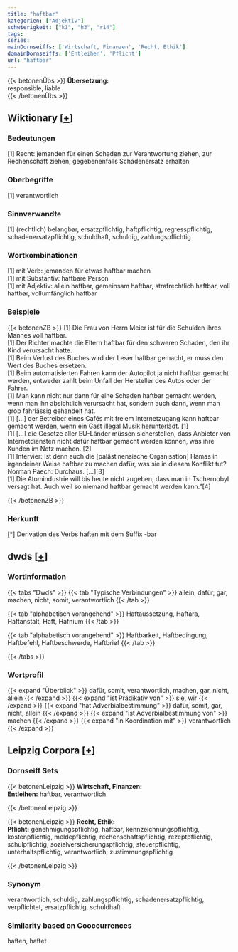```yaml
---
title: "haftbar"
kategorien: ["Adjektiv"]
schwierigkeit: ["k1", "h3", "r14"]
tags:
series:
mainDornseiffs: ['Wirtschaft, Finanzen', 'Recht, Ethik']
domainDornseiffs: ['Entleihen', 'Pflicht']
url: "haftbar"
---
```


{{< betonenÜbs >}}
**Übersetzung:**  
responsible, liable  
{{< /betonenÜbs >}}

## Wiktionary [[+](https://de.wiktionary.org/wiki/haftbar)]

### Bedeutungen
[1] Recht: jemanden für einen Schaden zur Verantwortung ziehen, zur Rechenschaft ziehen, gegebenenfalls Schadenersatz erhalten  

### Oberbegriffe
[1] verantwortlich  

### Sinnverwandte
[1] (rechtlich) belangbar, ersatzpflichtig, haftpflichtig, regresspflichtig, schadenersatzpflichtig, schuldhaft, schuldig, zahlungspflichtig  

### Wortkombinationen
[1] mit Verb: jemanden für etwas haftbar machen  
[1] mit Substantiv: haftbare Person  
[1] mit Adjektiv: allein haftbar, gemeinsam haftbar, strafrechtlich haftbar, voll haftbar, vollumfänglich haftbar  

### Beispiele
{{< betonenZB >}}
[1] Die Frau von Herrn Meier ist für die Schulden ihres Mannes voll haftbar.  
[1] Der Richter machte die Eltern haftbar für den schweren Schaden, den ihr Kind verursacht hatte.  
[1] Beim Verlust des Buches wird der Leser haftbar gemacht, er muss den Wert des Buches ersetzen.  
[1] Beim automatisierten Fahren kann der Autopilot ja nicht haftbar gemacht werden, entweder zahlt beim Unfall der Hersteller des Autos oder der Fahrer.  
[1] Man kann nicht nur dann für eine Schaden haftbar gemacht werden, wenn man ihn absichtlich verursacht hat, sondern auch dann, wenn man grob fahrlässig gehandelt hat.  
[1] […] der Betreiber eines Cafés mit freiem Internetzugang kann haftbar gemacht werden, wenn ein Gast illegal Musik herunterlädt. [1]  
[1] […] die Gesetze aller EU-Länder müssen sicherstellen, dass Anbieter von Internetdiensten nicht dafür haftbar gemacht werden können, was ihre Kunden im Netz machen. [2]  
[1] Intervier: Ist denn auch die [palästinensische Organisation] Hamas in irgendeiner Weise haftbar zu machen dafür, was sie in diesem Konflikt tut? Norman Paech: Durchaus. […][3]  
[1] Die Atomindustrie will bis heute nicht zugeben, dass man in Tschernobyl versagt hat. Auch weil so niemand haftbar gemacht werden kann."[4]  

{{< /betonenZB >}}
### Herkunft
[*] Derivation des Verbs haften mit dem Suffix -bar  



## dwds [[+](https://www.dwds.de/wb/haftbar)]

### Wortinformation
{{< tabs "Dwds" >}}
{{< tab "Typische Verbindungen" >}}
allein, dafür, gar, machen, nicht, somit, verantwortlich
{{< /tab >}}

{{< tab "alphabetisch vorangehend" >}}
Haftaussetzung, Haftara, Haftanstalt, Haft, Hafnium
{{< /tab >}}

{{< tab "alphabetisch vorangehend" >}}
Haftbarkeit, Haftbedingung, Haftbefehl, Haftbeschwerde, Haftbrief
{{< /tab >}}

{{< /tabs >}}

### Wortprofil
{{< expand "Überblick" >}} dafür, somit, verantwortlich, machen, gar, nicht, allein {{< /expand >}}
{{< expand "ist Prädikativ von" >}} sie, wir {{< /expand >}}
{{< expand "hat Adverbialbestimmung" >}} dafür, somit, gar, nicht, allein {{< /expand >}}
{{< expand "ist Adverbialbestimmung von" >}} machen {{< /expand >}}
{{< expand "in Koordination mit" >}} verantwortlich {{< /expand >}}

## Leipzig Corpora [[+](https://corpora.uni-leipzig.de/en/res?word=haftbar&corpusId=deu_newscrawl-public_2018)]

### Dornseiff Sets
{{< betonenLeipzig >}}
**Wirtschaft, Finanzen:**  
**Entleihen:** haftbar, verantwortlich  

{{< /betonenLeipzig >}}


{{< betonenLeipzig >}}
**Recht, Ethik:**  
**Pflicht:** genehmigungspflichtig, haftbar, kennzeichnungspflichtig, kostenpflichtig, meldepflichtig, rechenschaftspflichtig, rezeptpflichtig, schulpflichtig, sozialversicherungspflichtig, steuerpflichtig, unterhaltspflichtig, verantwortlich, zustimmungspflichtig  

{{< /betonenLeipzig >}}

### Synonym
verantwortlich, schuldig, zahlungspflichtig, schadenersatzpflichtig, verpflichtet, ersatzpflichtig, schuldhaft


### Similarity based on Cooccurrences
haften, haftet

